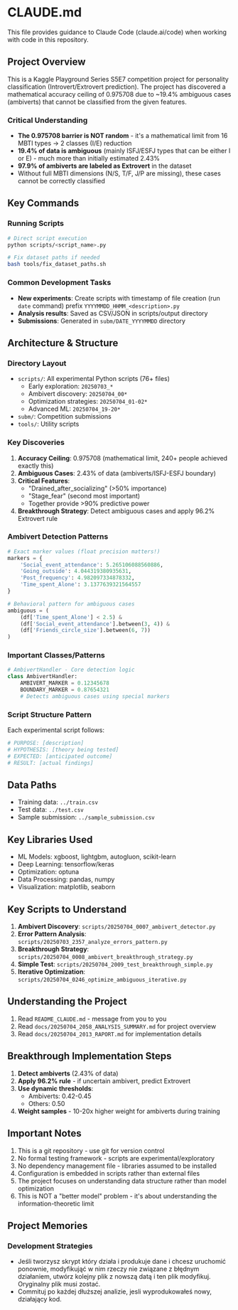# CLAUDE.md

This file provides guidance to Claude Code (claude.ai/code) when working with code in this repository.

## Project Overview

This is a Kaggle Playground Series S5E7 competition project for personality classification (Introvert/Extrovert prediction). The project has discovered a mathematical accuracy ceiling of 0.975708 due to ~19.4% ambiguous cases (ambiverts) that cannot be classified from the given features.

### Critical Understanding
- **The 0.975708 barrier is NOT random** - it's a mathematical limit from 16 MBTI types → 2 classes (I/E) reduction
- **19.4% of data is ambiguous** (mainly ISFJ/ESFJ types that can be either I or E) - much more than initially estimated 2.43%
- **97.9% of ambiverts are labeled as Extrovert** in the dataset
- Without full MBTI dimensions (N/S, T/F, J/P are missing), these cases cannot be correctly classified

## Key Commands

### Running Scripts
```bash
# Direct script execution
python scripts/<script_name>.py

# Fix dataset paths if needed
bash tools/fix_dataset_paths.sh
```

### Common Development Tasks
- **New experiments**: Create scripts with timestamp of file creation (run `date` command) prefix `YYYYMMDD_HHMM_<description>.py`
- **Analysis results**: Saved as CSV/JSON in scripts/output directory
- **Submissions**: Generated in `subm/DATE_YYYYMMDD` directory

## Architecture & Structure

### Directory Layout
- `scripts/`: All experimental Python scripts (76+ files)
  - Early exploration: `20250703_*`
  - Ambivert discovery: `20250704_00*`
  - Optimization strategies: `20250704_01-02*`
  - Advanced ML: `20250704_19-20*`
- `subm/`: Competition submissions
- `tools/`: Utility scripts

### Key Discoveries
1. **Accuracy Ceiling**: 0.975708 (mathematical limit, 240+ people achieved exactly this)
2. **Ambiguous Cases**: 2.43% of data (ambiverts/ISFJ-ESFJ boundary)
3. **Critical Features**: 
   - "Drained_after_socializing" (>50% importance)
   - "Stage_fear" (second most important)
   - Together provide >90% predictive power
4. **Breakthrough Strategy**: Detect ambiguous cases and apply 96.2% Extrovert rule

### Ambivert Detection Patterns
```python
# Exact marker values (float precision matters!)
markers = {
    'Social_event_attendance': 5.265106088560886,
    'Going_outside': 4.044319380935631,
    'Post_frequency': 4.982097334878332,
    'Time_spent_Alone': 3.1377639321564557
}

# Behavioral pattern for ambiguous cases
ambiguous = (
    (df['Time_spent_Alone'] < 2.5) & 
    (df['Social_event_attendance'].between(3, 4)) &
    (df['Friends_circle_size'].between(6, 7))
)
```

### Important Classes/Patterns
```python
# AmbivertHandler - Core detection logic
class AmbivertHandler:
    AMBIVERT_MARKER = 0.12345678
    BOUNDARY_MARKER = 0.87654321
    # Detects ambiguous cases using special markers
```

### Script Structure Pattern
Each experimental script follows:
```python
# PURPOSE: [description]
# HYPOTHESIS: [theory being tested]
# EXPECTED: [anticipated outcome]
# RESULT: [actual findings]
```

## Data Paths
- Training data: `../train.csv`
- Test data: `../test.csv`
- Sample submission: `../sample_submission.csv`

## Key Libraries Used
- ML Models: xgboost, lightgbm, autogluon, scikit-learn
- Deep Learning: tensorflow/keras
- Optimization: optuna
- Data Processing: pandas, numpy
- Visualization: matplotlib, seaborn

## Key Scripts to Understand

1. **Ambivert Discovery**: `scripts/20250704_0007_ambivert_detector.py`
2. **Error Pattern Analysis**: `scripts/20250703_2357_analyze_errors_pattern.py`
3. **Breakthrough Strategy**: `scripts/20250704_0008_ambivert_breakthrough_strategy.py`
4. **Simple Test**: `scripts/20250704_2009_test_breakthrough_simple.py`
5. **Iterative Optimization**: `scripts/20250704_0246_optimize_ambiguous_iterative.py`

## Understanding the Project

1. Read `README_CLAUDE.md` - message from you to you
2. Read `docs/20250704_2058_ANALYSIS_SUMMARY.md` for project overview
3. Read `docs/20250704_2013_RAPORT.md` for implementation details

## Breakthrough Implementation Steps

1. **Detect ambiverts** (2.43% of data)
2. **Apply 96.2% rule** - if uncertain ambivert, predict Extrovert
3. **Use dynamic thresholds**:
   - Ambiverts: 0.42-0.45
   - Others: 0.50
4. **Weight samples** - 10-20x higher weight for ambiverts during training

## Important Notes
1. This is a git repository - use git for version control
2. No formal testing framework - scripts are experimental/exploratory
3. No dependency management file - libraries assumed to be installed
4. Configuration is embedded in scripts rather than external files
5. The project focuses on understanding data structure rather than model optimization
6. This is NOT a "better model" problem - it's about understanding the information-theoretic limit

## Project Memories

### Development Strategies
- Jeśli tworzysz skrypt który działa i produkuje dane i chcesz uruchomić ponownie, modyfikująć w nim rzeczy nie związane z błędnym działaniem, utwórz kolejny plik z nowszą datą i ten plik modyfikuj. Oryginalny plik musi zostać.
- Commituj po każdej dłuższej analizie, jesli wyprodukowałeś nowy, działający kod.